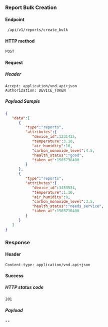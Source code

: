 ### Report Bulk Creation

#### Endpoint

```
 /api/v1/reports/create_bulk

```

#### HTTP method
```
POST
```

#### Request

##### Header
```
Accept: application/vnd.api+json
Authorization: DEVICE_TOKEN
```

##### Payload Sample
```json
{
   "data":[
      {
         "type":"reports",
         "attributes":{
            "device_id":1231435,
            "temperature":3.10,
            "air_humidity":10,
            "carbon_monoxide_level":4.5,
            "health_status":"good",
            "taken_at":1565730400
         }
      },
      {
         "type":"reports",
         "attributes":{
            "device_id":3453534,
            "temperature":1.10,
            "air_humidity":9,
            "carbon_monoxide_level":3.5,
            "health_status":"needs_service",
            "taken_at":1565710400
         }
      }
   ]
}
```

### Response

#### Header
```
Content-type: application/vnd.api+json
```

#### Success

##### HTTP status code
```
201
```

##### Payload
```text
""
```
